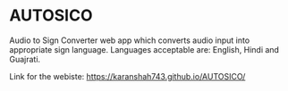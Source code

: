 # AUTOSICO

Audio to Sign Converter web app which converts audio input into appropriate sign language.
Languages acceptable are: English, Hindi and Guajrati.

Link for the webiste: https://karanshah743.github.io/AUTOSICO/
